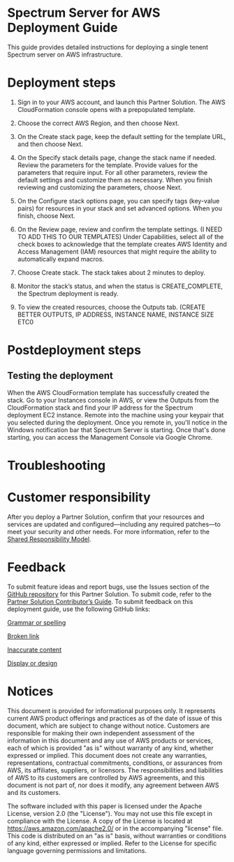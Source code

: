 # Spectrum Server for AWS Deployment Guide 
This guide provides detailed instructions for deploying a single tenent Spectrum server on AWS infrastructure.
# Deployment steps
1) Sign in to your AWS account, and launch this Partner Solution. The AWS CloudFormation console opens with a prepopulated template.

2) Choose the correct AWS Region, and then choose Next.

3) On the Create stack page, keep the default setting for the template URL, and then choose Next.

4) On the Specify stack details page, change the stack name if needed. Review the parameters for the template. Provide values for the parameters that require input. For all other parameters, review the default settings and customize them as necessary. When you finish reviewing and customizing the parameters, choose Next.

5) On the Configure stack options page, you can specify tags (key-value pairs) for resources in your stack and set advanced options. When you finish, choose Next.

6) On the Review page, review and confirm the template settings. (I NEED TO ADD THIS TO OUR TEMPLATES) Under Capabilities, select all of the check boxes to acknowledge that the template creates AWS Identity and Access Management (IAM) resources that might require the ability to automatically expand macros.

7) Choose Create stack. The stack takes about 2 minutes to deploy.

8) Monitor the stack’s status, and when the status is CREATE_COMPLETE, the Spectrum deployment is ready.

9) To view the created resources, choose the Outputs tab. (CREATE BETTER OUTPUTS, IP ADDRESS, INSTANCE NAME, INSTANCE SIZE ETC0

# Postdeployment steps
## Testing the deployment
When the AWS CloudFormation template has successfully created the stack. Go to your Instances console in AWS, or view the Outputs from the CloudFormation stack and find your IP address for the Spectrum deployment EC2 instance. Remote into the machine using your keypair that you selected during the deployment. Once you remote in, you'll notice in the Windows notification bar that Spectrum Server is starting. Once that's done starting, you can access the Management Console via Google Chrome. 

# Troubleshooting

# Customer responsibility
After you deploy a Partner Solution, confirm that your resources and services are updated and configured—including any required patches—to meet your security and other needs. For more information, refer to the [Shared Responsibility Model](https://aws.amazon.com/compliance/shared-responsibility-model/).

# Feedback
To submit feature ideas and report bugs, use the Issues section of the [GitHub repository](LINK-TO-PRECISELY-GITHUB) for this Partner Solution. To submit code, refer to the [Partner Solution Contributor’s Guide](https://aws-quickstart.github.io/). To submit feedback on this deployment guide, use the following GitHub links:

[Grammar or spelling](LINK-TO-PRECISELY-GITHUB)

[Broken link](LINK-TO-PRECISELY-GITHUB)

[Inaccurate content](LINK-TO-PRECISELY-GITHUB)

[Display or design](LINK-TO-PRECISELY-GITHUB)

# Notices
This document is provided for informational purposes only. It represents current AWS product offerings and practices as of the date of issue of this document, which are subject to change without notice. Customers are responsible for making their own independent assessment of the information in this document and any use of AWS products or services, each of which is provided "as is" without warranty of any kind, whether expressed or implied. This document does not create any warranties, representations, contractual commitments, conditions, or assurances from AWS, its affiliates, suppliers, or licensors. The responsibilities and liabilities of AWS to its customers are controlled by AWS agreements, and this document is not part of, nor does it modify, any agreement between AWS and its customers.

The software included with this paper is licensed under the Apache License, version 2.0 (the "License"). You may not use this file except in compliance with the License. A copy of the License is located at https://aws.amazon.com/apache2.0/ or in the accompanying "license" file. This code is distributed on an "as is" basis, without warranties or conditions of any kind, either expressed or implied. Refer to the License for specific language governing permissions and limitations.
